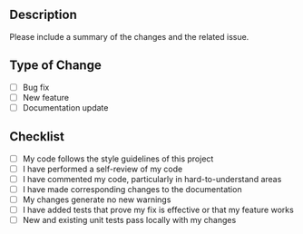 ## Description

 Please include a summary of the changes and the related issue. 

 ## Type of Change

 - [ ] Bug fix
 - [ ] New feature
 - [ ] Documentation update
 ## Checklist

 - [ ] My code follows the style guidelines of this project
 - [ ] I have performed a self-review of my code
 - [ ] I have commented my code, particularly in hard-to-understand areas
 - [ ] I have made corresponding changes to the documentation
 - [ ] My changes generate no new warnings
 - [ ] I have added tests that prove my fix is effective or that my feature works
 - [ ] New and existing unit tests pass locally with my changes 
